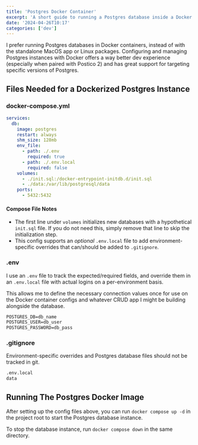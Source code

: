 ```yaml
---
title: 'Postgres Docker Container'
excerpt: 'A short guide to running a Postgres database inside a Docker container.'
date: '2024-04-26T10:17'
categories: ['dev']
---
```


I prefer running Postgres databases in Docker containers, instead of with the standalone MacOS app or Linux packages. Configuring and managing Postgres instances with Docker offers a way better dev experience (especially when paired with Postico 2) and has great support for targeting specific versions of Postgres.

## Files Needed for a Dockerized Postgres Instance

### docker-compose.yml

```yaml
services:
  db:
    image: postgres
    restart: always
    shm_size: 128mb
    env_file:
      - path: ./.env
        required: true
      - path: ./.env.local
        required: false
    volumes:
      - ./init.sql:/docker-entrypoint-initdb.d/init.sql
      - ./data:/var/lib/postgresql/data
    ports:
      - 5432:5432
```

#### Compose File Notes

* The first line under `volumes` initializes new databases with a hypothetical `init.sql` file. If you do not need this, simply remove that line to skip the initialization step.
* This config supports an *optional* `.env.local` file to add environment-specific overrides that can/should be added to `.gitignore`.

### .env

I use an `.env` file to track the expected/required fields, and override them in an `.env.local` file with actual logins on a per-environment basis.

This allows me to define the necessary connection values once for use on the Docker container configs and whatever CRUD app I might be building alongside the database.

```txt
POSTGRES_DB=db_name
POSTGRES_USER=db_user
POSTGRES_PASSWORD=db_pass
```

### .gitignore

Environment-specific overrides and Postgres database files should not be tracked in git.

```txt
.env.local
data
```

## Running The Postgres Docker Image

After setting up the config files above, you can run `docker compose up -d` in the project root to start the Postgres database instance.

To stop the database instance, run `docker compose down` in the same directory.
